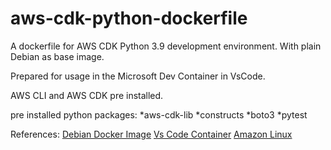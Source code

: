# aws-cdk-python-dockerfile

A dockerfile for AWS CDK Python 3.9 development environment. With plain Debian as base image.

Prepared for usage in the Microsoft Dev Container in VsCode.

AWS CLI and  AWS CDK pre installed.

pre installed python packages:
*aws-cdk-lib
*constructs
*boto3
*pytest

References:
[Debian Docker Image](https://hub.docker.com/_/debian)
[Vs Code Container](
https://code.visualstudio.com/docs/devcontainers/containers)
[Amazon Linux](https://docs.aws.amazon.com/linux/)
